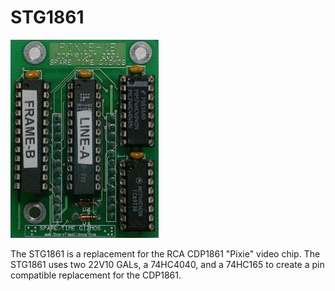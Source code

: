 # STG1861

![photo of the STG1861](stg1861.jpg)

The STG1861 is a replacement for the RCA CDP1861 "Pixie" video chip.  The STG1861 uses two 22V10 GALs, a 74HC4040, and a 74HC165 to create a pin compatible replacement for the CDP1861.
